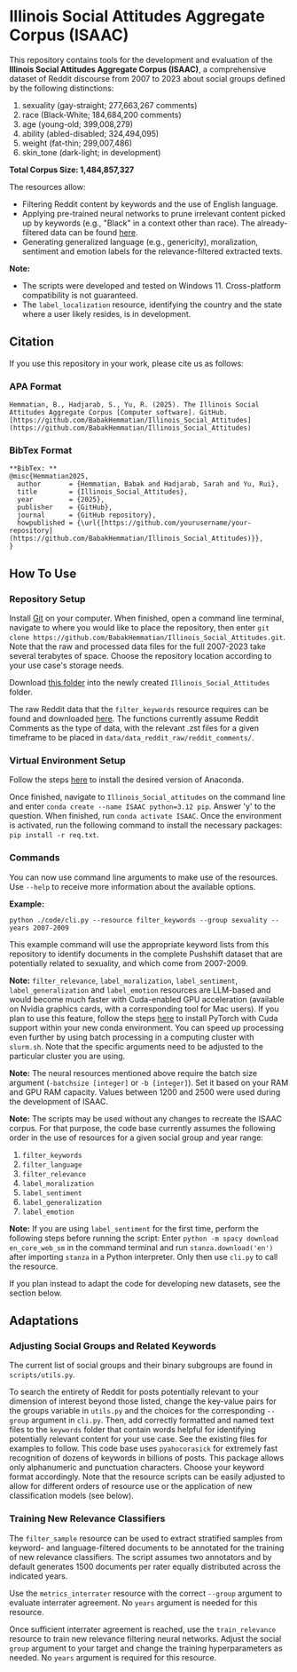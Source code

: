 # Illinois Social Attitudes Aggregate Corpus (ISAAC)
This repository contains tools for the development and evaluation of the **Illinois Social Attitudes Aggregate Corpus (ISAAC)**, a comprehensive dataset of Reddit discourse from 2007 to 2023 about social groups defined by the following distinctions:
1. sexuality (gay-straight; 277,663,267 comments)
2. race (Black-White; 184,684,200 comments)
3. age (young-old; 399,008,279)
4. ability (abled-disabled; 324,494,095)
5. weight (fat-thin; 299,007,486)
6. skin_tone (dark-light; in development)

**Total Corpus Size: 1,484,857,327**

The resources allow:
- Filtering Reddit content by keywords and the use of English language. 
- Applying pre-trained neural networks to prune irrelevant content picked up by keywords (e.g., "Black" in a context other than race). The already-filtered data can be found [here](https://drive.google.com/drive/u/0/folders/15luTEiHnt8BnnHjYmQnS__DSUt3lODjr).
- Generating generalized language (e.g., genericity), moralization, sentiment and emotion labels for the relevance-filtered extracted texts.

**Note:**
- The scripts were developed and tested on Windows 11. Cross-platform compatibility is not guaranteed.
- The ```label_localization``` resource, identifying the country and the state where a user likely resides, is in development.

## Citation
If you use this repository in your work, please cite us as follows:

### APA Format
```
Hemmatian, B., Hadjarab, S., Yu, R. (2025). The Illinois Social Attitudes Aggregate Corpus [Computer software]. GitHub. [https://github.com/BabakHemmatian/Illinois_Social_Attitudes](https://github.com/BabakHemmatian/Illinois_Social_Attitudes)
```
### BibTex Format
```
**BibTex: **
@misc{Hemmatian2025,
  author       = {Hemmatian, Babak and Hadjarab, Sarah and Yu, Rui},
  title        = {Illinois_Social_Attitudes},
  year         = {2025},
  publisher    = {GitHub},
  journal      = {GitHub repository},
  howpublished = {\url{[https://github.com/yourusername/your-repository](https://github.com/BabakHemmatian/Illinois_Social_Attitudes)}},
}
```
## How To Use

### Repository Setup
Install [Git](https://git-scm.com/book/en/v2/Getting-Started-Installing-Git) on your computer. When finished, open a command line terminal, navigate to where you would like to place the repository, then enter ```git clone https://github.com/BabakHemmatian/Illinois_Social_Attitudes.git```. Note that the raw and processed data files for the full 2007-2023 take several terabytes of space. Choose the repository location according to your use case's storage needs.

Download [this folder](https://drive.google.com/drive/folders/1TqxjRRMZ3LTGWRCMkK6_tnIo_Zg1vms1?usp=sharing) into the newly created ```Illinois_Social_Attitudes``` folder.

The raw Reddit data that the ```filter_keywords``` resource requires can be found and downloaded [here](https://academictorrents.com/details/ba051999301b109eab37d16f027b3f49ade2de13). The functions currently assume Reddit Comments as the type of data, with the relevant .zst files for a given timeframe to be placed in ```data/data_reddit_raw/reddit_comments/```. 

### Virtual Environment Setup
Follow the steps [here](https://docs.conda.io/projects/conda/en/latest/user-guide/install/index.html) to install the desired version of Anaconda. 

Once finished, navigate to ```Illinois_Social_attitudes``` on the command line and enter ```conda create --name ISAAC python=3.12 pip```. Answer 'y' to the question. When finished, run ```conda activate ISAAC```. Once the environment is activated, run the following command to install the necessary packages: ```pip install -r req.txt```. 

### Commands
You can now use command line arguments to make use of the resources. Use ```--help``` to receive more information about the available options. 

**Example:**
```
python ./code/cli.py --resource filter_keywords --group sexuality --years 2007-2009
```
This example command will use the appropriate keyword lists from this repository to identify documents in the complete Pushshift dataset that are potentially related to sexuality, and which come from 2007-2009. 

**Note:** ```filter_relevance```, ```label_moralization```, ```label_sentiment```, ```label_generalization``` and ```label_emotion``` resources are LLM-based and would become much faster with Cuda-enabled GPU acceleration (available on Nvidia graphics cards, with a corresponding tool for Mac users). If you plan to use this feature, follow the steps [here](https://medium.com/@harunijaz/a-step-by-step-guide-to-installing-cuda-with-pytorch-in-conda-on-windows-verifying-via-console-9ba4cd5ccbef) to install PyTorch with Cuda support within your new conda environment. You can speed up processing even further by using batch processing in a computing cluster with ```slurm.sh```. Note that the specific arguments need to be adjusted to the particular cluster you are using. 

**Note:** The neural resources mentioned above require the batch size argument (```-batchsize [integer]``` or ```-b [integer]```). Set it based on your RAM and GPU RAM capacity. Values between 1200 and 2500 were used during the development of ISAAC. 

**Note:** The scripts may be used without any changes to recreate the ISAAC corpus. For that purpose, the code base currently assumes the following order in the use of resources for a given social group and year range:

1. ```filter_keywords```
2. ```filter_language```
3. ```filter_relevance```
4. ```label_moralization```
5. ```label_sentiment```
6. ```label_generalization```
7. ```label_emotion```

**Note:** If you are using ```label_sentiment``` for the first time, perform the following steps before running the script: Enter ```python -m spacy download en_core_web_sm``` in the command terminal and run ```stanza.download('en')``` after importing ```stanza``` in a Python interpreter. Only then use ```cli.py``` to call the resource. 

If you plan instead to adapt the code for developing new datasets, see the section below. 

## Adaptations

### Adjusting Social Groups and Related Keywords
The current list of social groups and their binary subgroups are found in ```scripts/utils.py```. 

To search the entirety of Reddit for posts potentially relevant to your dimension of interest beyond those listed, change the key-value pairs for the groups variable in ```utils.py``` and the choices for the corresponding ```--group``` argument in ```cli.py```. Then, add correctly formatted and named text files to the ```keywords``` folder that contain words helpful for identifying potentially relevant content for your use case. See the existing files for examples to follow. This code base uses ```pyahocorasick``` for extremely fast recognition of dozens of keywords in billions of posts. This package allows only alphanumeric and punctuation characters. Choose your keyword format accordingly. Note that the resource scripts can be easily adjusted to allow for different orders of resource use or the application of new classification models (see below). 

### Training New Relevance Classifiers
The ```filter_sample``` resource can be used to extract stratified samples from keyword- and language-filtered documents to be annotated for the training of new relevance classifiers. The script assumes two annotators and by default generates 1500 documents per rater equally distributed across the indicated years. 

Use the ```metrics_interrater``` resource with the correct ```--group``` argument to evaluate interrater agreement. No ```years``` argument is needed for this resource.

Once sufficient interrater agreement is reached, use the ```train_relevance``` resource to train new relevance filtering neural networks. Adjust the social ```group``` argument to your target and change the training hyperparameters as needed. No ```years``` argument is required for this resource.
